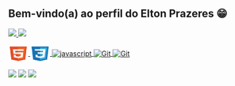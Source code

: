 ## Bem-vindo(a) ao perfil do Elton Prazeres 😁

 <div>
   <a href="https://github.com/Elton-Prazeres">
   <img height="180em" src="https://github-readme-stats.vercel.app/api?username=Elton-Prazeres&show_icons=true&theme=tokyonight&include_all_commits=true&count_private=true"/>
   <img height="180em" src="https://github-readme-stats.vercel.app/api/top-langs/?username=Elton-Prazeres&layout=compact&langs_count=6&theme=tokyonight"/>
</div>
    
<div style="display: inline_block"><br>
  <img align="center" alt="HTML" height="30" width="40" src="https://raw.githubusercontent.com/devicons/devicon/master/icons/html5/html5-original.svg">
  <img align="center" alt="CSS" height="30" width="40" src="https://raw.githubusercontent.com/devicons/devicon/master/icons/css3/css3-original.svg">
 <img align="center" alt="javascript" height="30" width="40" src="https://cdn.jsdelivr.net/gh/devicons/devicon@latest/icons/javascript/javascript-plain.svg">
 <img align="center" alt="Git" height="30" width="40" src="https://cdn.jsdelivr.net/gh/devicons/devicon@latest/icons/git/git-original.svg">
 <img align="center" alt="Git" height="30" width="40" src="https://cdn.jsdelivr.net/gh/devicons/devicon@latest/icons/github/github-original-wordmark.svg">

 
          
          
           
          
          
          
           
          
 
</div>
 
<br>
 
 
<div> 
  <a href="https://www.youtube.com/channel/UCQyoVlZ1Ww9mmrpLIlg43Kg" target="_blank"><img src="https://img.shields.io/badge/YouTube-FF0000?style=for-the-badge&logo=youtube&logoColor=white" target="_blank"></a> 
  <a href = "mailto:elton.hime@gmail.com"><img src="https://img.shields.io/badge/-Gmail-%23333?style=for-the-badge&logo=gmail&logoColor=white" target="_blank"></a>
  <a href="https://www.linkedin.com/in/elton-prazeres-31404b91" target="_blank"><img src="https://img.shields.io/badge/-LinkedIn-%230077B5?style=for-the-badge&logo=linkedin&logoColor=white" target="_blank"></a>
</div>
